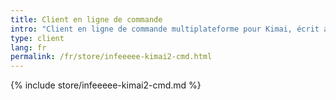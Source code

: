 ```yaml
---
title: Client en ligne de commande
intro: "Client en ligne de commande multiplateforme pour Kimai, écrit avec Node.js"
type: client
lang: fr
permalink: /fr/store/infeeeee-kimai2-cmd.html
---
```


{% include store/infeeeee-kimai2-cmd.md %}
